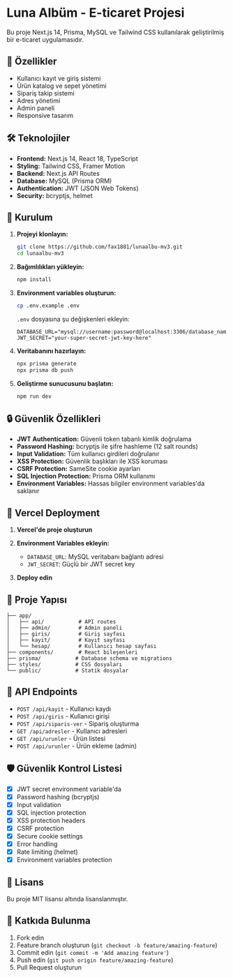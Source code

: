 # Luna Albüm - E-ticaret Projesi

Bu proje Next.js 14, Prisma, MySQL ve Tailwind CSS kullanılarak geliştirilmiş bir e-ticaret uygulamasıdır.

## 🚀 Özellikler

- Kullanıcı kayıt ve giriş sistemi
- Ürün katalog ve sepet yönetimi
- Sipariş takip sistemi
- Adres yönetimi
- Admin paneli
- Responsive tasarım

## 🛠️ Teknolojiler

- **Frontend:** Next.js 14, React 18, TypeScript
- **Styling:** Tailwind CSS, Framer Motion
- **Backend:** Next.js API Routes
- **Database:** MySQL (Prisma ORM)
- **Authentication:** JWT (JSON Web Tokens)
- **Security:** bcryptjs, helmet

## 🔧 Kurulum

1. **Projeyi klonlayın:**
   ```bash
   git clone https://github.com/fax1881/lunaalbu-mv3.git
   cd lunaalbu-mv3
   ```

2. **Bağımlılıkları yükleyin:**
   ```bash
   npm install
   ```

3. **Environment variables oluşturun:**
   ```bash
   cp .env.example .env
   ```
   
   `.env` dosyasına şu değişkenleri ekleyin:
   ```env
   DATABASE_URL="mysql://username:password@localhost:3306/database_name"
   JWT_SECRET="your-super-secret-jwt-key-here"
   ```

4. **Veritabanını hazırlayın:**
   ```bash
   npx prisma generate
   npx prisma db push
   ```

5. **Geliştirme sunucusunu başlatın:**
   ```bash
   npm run dev
   ```

## 🔒 Güvenlik Özellikleri

- **JWT Authentication:** Güvenli token tabanlı kimlik doğrulama
- **Password Hashing:** bcryptjs ile şifre hashleme (12 salt rounds)
- **Input Validation:** Tüm kullanıcı girdileri doğrulanır
- **XSS Protection:** Güvenlik başlıkları ile XSS koruması
- **CSRF Protection:** SameSite cookie ayarları
- **SQL Injection Protection:** Prisma ORM kullanımı
- **Environment Variables:** Hassas bilgiler environment variables'da saklanır

## 🚀 Vercel Deployment

1. **Vercel'de proje oluşturun**
2. **Environment Variables ekleyin:**
   - `DATABASE_URL`: MySQL veritabanı bağlantı adresi
   - `JWT_SECRET`: Güçlü bir JWT secret key

3. **Deploy edin**

## 📁 Proje Yapısı

```
├── app/
│   ├── api/           # API routes
│   ├── admin/         # Admin paneli
│   ├── giris/         # Giriş sayfası
│   ├── kayit/         # Kayıt sayfası
│   └── hesap/         # Kullanıcı hesap sayfası
├── components/        # React bileşenleri
├── prisma/           # Database schema ve migrations
├── styles/           # CSS dosyaları
└── public/           # Statik dosyalar
```

## 🔧 API Endpoints

- `POST /api/kayit` - Kullanıcı kaydı
- `POST /api/giris` - Kullanıcı girişi
- `POST /api/siparis-ver` - Sipariş oluşturma
- `GET /api/adresler` - Kullanıcı adresleri
- `GET /api/urunler` - Ürün listesi
- `POST /api/urunler` - Ürün ekleme (admin)

## 🛡️ Güvenlik Kontrol Listesi

- [x] JWT secret environment variable'da
- [x] Password hashing (bcryptjs)
- [x] Input validation
- [x] SQL injection protection
- [x] XSS protection headers
- [x] CSRF protection
- [x] Secure cookie settings
- [x] Error handling
- [x] Rate limiting (helmet)
- [x] Environment variables protection

## 📝 Lisans

Bu proje MIT lisansı altında lisanslanmıştır.

## 🤝 Katkıda Bulunma

1. Fork edin
2. Feature branch oluşturun (`git checkout -b feature/amazing-feature`)
3. Commit edin (`git commit -m 'Add amazing feature'`)
4. Push edin (`git push origin feature/amazing-feature`)
5. Pull Request oluşturun
